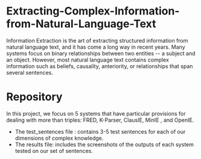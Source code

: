 # Extracting-Complex-Information-from-Natural-Language-Text
Information Extraction is the art of extracting structured information from natural language text, and it has come a long way in recent years. Many systems focus on binary relationships between two entities -- a subject and an object. However, most natural language text contains complex information such as beliefs, causality, anteriority, or relationships that span several sentences.  
# Repository
In this project,  we focus on 5 systems that have particular provisions for dealing with more than triples:  FRED, K-Parser, ClausIE, MinIE , and OpenIE.  
* The test_sentences file : contains 3-5 test sentences for each of our dimensions of complex knowledge.  
* The results file: includes the screenshots of the outputs of each system tested on our set of sentences.



